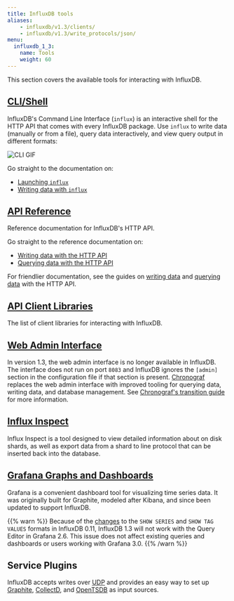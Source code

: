 ```yaml
---
title: InfluxDB tools
aliases:
    - influxdb/v1.3/clients/
    - influxdb/v1.3/write_protocols/json/
menu:
  influxdb_1_3:
    name: Tools
    weight: 60
---
```


This section covers the available tools for interacting with InfluxDB.

## [CLI/Shell](/influxdb/v1.3/tools/shell/)

InfluxDB's Command Line Interface (`influx`) is an interactive shell for the
HTTP API that comes with every InfluxDB package.
Use `influx` to write data (manually or from a file), query data interactively,
and view query output in different formats:

![CLI GIF](/img/influxdb/cli-1.0-beta.gif)

Go straight to the documentation on:

* [Launching `influx`](/influxdb/v1.3/tools/shell/#launch-influx)
* [Writing data with `influx`](/influxdb/v1.3/tools/shell/#write-data-to-influxdb-with-insert)

## [API Reference](/influxdb/v1.3/tools/api/)

Reference documentation for InfluxDB's HTTP API.

Go straight to the reference documentation on:

* [Writing data with the HTTP API](/influxdb/v1.3/tools/api/#write)
* [Querying data with the HTTP API](/influxdb/v1.3/tools/api/#query)

For friendlier documentation, see the guides on
[writing data](/influxdb/v1.3/guides/writing_data/) and
[querying data](/influxdb/v1.3/guides/querying_data/) with the HTTP API.

## [API Client Libraries](/influxdb/v1.3/tools/api_client_libraries/)

The list of client libraries for interacting with InfluxDB.

## [Web Admin Interface](/influxdb/v1.3/tools/web_admin/)

In version 1.3, the web admin interface is no longer available in InfluxDB.
The interface does not run on port `8083` and InfluxDB ignores the `[admin]` section in the configuration file if that section is present.
[Chronograf](/chronograf/v1.3/) replaces the web admin interface with improved tooling for querying data, writing data, and database management.
See [Chronograf's transition guide](/chronograf/v1.3/guides/transition-web-admin-interface/) for more information.

## [Influx Inspect](/influxdb/v1.3/tools/influx_inspect/)

Influx Inspect is a tool designed to view detailed information about on disk shards, as well as export data from a shard to line protocol that can be inserted back into the database.

## [Grafana Graphs and Dashboards](https://grafana.com/docs/grafana/latest/features/datasources/influxdb/)

Grafana is a convenient dashboard tool for visualizing time series data.
It was originally built for Graphite, modeled after Kibana, and since been updated to support InfluxDB.

{{% warn %}} Because of the [changes](/influxdb/v0.11/concepts/010_vs_011/#breaking-api-changes) to the `SHOW SERIES` and `SHOW TAG VALUES` formats in InfluxDB 0.11, InfluxDB 1.3 will not work with the Query Editor in Grafana 2.6.
This issue does not affect existing queries and dashboards or users working with Grafana 3.0. {{% /warn %}}

## Service Plugins

InfluxDB accepts writes over
[UDP](https://github.com/influxdata/influxdb/blob/master/services/udp/README.md)
and provides an easy way to set up
[Graphite](https://github.com/influxdata/influxdb/blob/master/services/graphite/README.md),
[CollectD](https://github.com/influxdata/influxdb/blob/master/services/collectd/README.md),
and [OpenTSDB](https://github.com/influxdb/influxdb/blob/1.3/services/opentsdb/README.md) as input sources.
